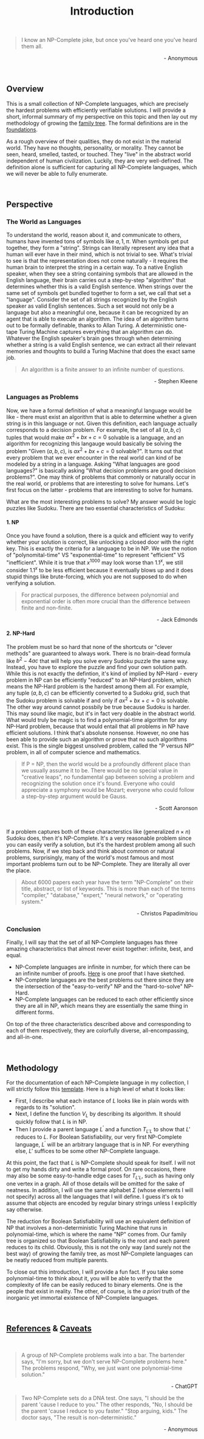 # $$\text{Introduction}$$

<br>

> I know an NP-Complete joke, but once you've heard one you've heard them all.
<p align="right">
- Anonymous
</p>

<br>

## Overview

This is a small collection of NP-Complete languages, which are precisely the hardest problems with efficiently verifiable solutions. I will provide a short, informal summary of my perspective on this topic and then lay out my methodology of growing the [family tree](./NP-Complete-Family-Tree.md). The formal definitions are in the [foundations](./NP-Complete-Foundations.md).

As a rough overview of their qualities, they do not exist in the material world. They have no thoughts, personality, or morality. They cannot be seen, heard, smelled, tasted, or touched. They "live" in the abstract world independent of human civilization. Luckily, they are very well-defined. The definition alone is sufficient for capturing all NP-Complete languages, which we will never be able to fully enumerate.

<br>

## Perspective

### The World as Languages

To understand the world, reason about it, and communicate to others, humans have invented tons of symbols like $a, 1, \pi$. When symbols get put together, they form a "string". Strings can literally represent any idea that a human will ever have in their mind, which is not trivial to see. What's trivial to see is that the representation does not come naturally - it requires the human brain to interpret the string in a certain way. To a native English speaker, when they see a string containing symbols that are allowed in the English language, their brain carries out a step-by-step "algorithm" that determines whether this is a valid English sentence. When strings over the same set of symbols get bundled together to form a set, we call that set a "language". Consider the set of all strings recognized by the English speaker as valid English sentences. Such a set would not only be a language but also a meaningful one, because it can be recognized by an agent that is able to execute an algorithm. The idea of an algorithm turns out to be formally definable, thanks to Allan Turing. A deterministic one-tape Turing Machine captures everything that an algorithm can do. Whatever the English speaker's brain goes through when determining whether a string is a valid English sentence, we can extract all their relevant memories and thoughts to build a Turing Machine that does the exact same job.

> An algorithm is a finite answer to an infinite number of questions.
<p align="right">
- Stephen Kleene
</p>

### Languages as Problems

Now, we have a formal definition of what a meaningful language would be like - there must exist an algorithm that is able to determine whether a given string is in this language or not. Given this definition, each language actually corresponds to a decision problem. For example, the set of all $(a, b, c)$ tuples that would make $ax^2 + bx + c = 0$ solvable is a language, and an algorithm for recognizing this langauge would basically be solving the problem "Given $(a, b, c)$, is $ax^2 + bx + c = 0$ solvable?". It turns out that every problem that we ever encounter in the real world can kind of be modeled by a string in a language. Asking "What languages are good languages?" is basically asking "What decision problems are good decision problems?". One may think of problems that commonly or naturally occur in the real world, or problems that are interesting to solve for humans. Let's first focus on the latter - problems that are interesting to solve for humans.

What are the most interesting problems to solve? My answer would be logic puzzles like Sudoku. There are two essential characteristics of Sudoku:

#### 1. NP

Once you have found a solution, there is a quick and efficient way to verify whether your solution is correct, like unlocking a closed door with the right key. This is exactly the criteria for a language to be in NP. We use the notion of "polynomital-time" VS "exponential-time" to represent "efficient" VS "inefficient". While it is true that $x^{1000}$ may look worse than $1.1^x$, we still consider $1.1^x$ to be less efficient because it eventually blows up and it does stupid things like brute-forcing, which you are not supposed to do when verifying a solution.

> For practical purposes, the difference between polynomial and exponential order is often more crucial than the difference between finite and non-finite.
<p align="right">
- Jack Edmonds
</p>

#### 2. NP-Hard

The problem must be so hard that none of the shortcuts or "clever methods" are guaranteed to always work. There is no brain-dead formula like $b^2-4ac$ that will help you solve every Sudoku puzzle the same way. Instead, you have to explore the puzzle and find your own solution path. While this is not exactly the defintion, it's kind of implied by NP-Hard - every problem in NP can be efficiently "reduced" to an NP-Hard problem, which means the NP-Hard problem is the hardest among them all. For example, any tuple $(a, b, c)$ can be efficiently converted to a Sudoku grid, such that the Sudoku problem is solvable if and only if $ax^2 + bx + c = 0$ is solvable. The other way around cannot possbily be true because Sudoku is harder. This may sound like magic, but it's in fact very doable in the abstract world. What would truly be magic is to find a polynomial-time algorithm for any NP-Hard problem, because that would entail that all problems in NP have efficient solutions. I think that's absolute nonsense. However, no one has been able to provide such an algorithm or prove that no such algorithms exist. This is the single biggest unsolved problem, called the "P versus NP" problem, in all of computer science and mathematics.

> If P = NP, then the world would be a profoundly different place than we usually assume it to be. There would be no special value in "creative leaps", no fundamental gap between solving a problem and recognizing the solution once it's found. Everyone who could appreciate a symphony would be Mozart; everyone who could follow a step-by-step argument would be Gauss.
<p align="right">
- Scott Aaronson
</p>

<br>

If a problem captures both of these characterstics like (generalized $n \times n$) Sudoku does, then it's NP-Complete. It's a very reasonable problem since you can easily verify a solution, but it's the hardest problem among all such problems. Now, if we step back and think about common or natural problems, surprisingly, many of the world's most famous and most important problems turn out to be NP-Complete. They are literally all over the place.

> About 6000 papers each year have the term "NP-Complete" on their title, abstract, or list of keywords. This is more than each of the terms "compiler," "database," "expert," "neural network," or "operating system."
<p align="right">
- Christos Papadimitriou
</p>

### Conclusion

Finally, I will say that the set of all NP-Complete languages has three amazing characteristics that almost never exist together: infinite, best, and equal.

- NP-Complete languages are infinite in number, for which there can be an infinite number of proofs. [Here](./assets/Infinity-Theorem.md) is one proof that I have sketched.
- NP-Complete languages are the best problems out there since they are the intersection of the "easy-to-verify" NP and the "hard-to-solve" NP-Hard.
- NP-Complete languages can be reduced to each other efficiently since they are all in NP, which means they are essentially the same thing in different forms.

On top of the three characteristics described above and corresponding to each of them respectively, they are colorfully diverse, all-encompassing, and all-in-one.

<br>

## Methodology

For the documentation of each NP-Complete language in my collection, I will strictly follow this [template](./assets/Template.md). Here is a high level of what it looks like:

- First, I describe what each instance of $L$ looks like in plain words with regards to its "solution".
- Next, I define the function $V_L$ by describing its algorithm. It should quickly follow that $L$ is in NP.
- Then I provide a parent language $L^{\prime}$ and a function $T_{L'L}$ to show that $L'$ reduces to $L$. For Boolean Satisfiability, our very first NP-Complete language, $L^{\prime}$ will be an arbitrary language that is in NP. For everything else, $L'$ suffices to be some other NP-Complete language.

At this point, the fact that $L$ is NP-Complete should speak for itself. I will not to get my hands dirty and write a formal proof. On rare occasions, there may also be some easy-to-handle edge cases for $T_{L'L}$, such as having only one vertex in a graph. All of those details will be omitted for the sake of neatness. In addition, I will use the same alphabet $\Sigma$ (whose elements I will not specify) across all the languages that I will define. I guess it's ok to assume that objects are encoded by regular binary strings unless I explicitly say otherwise.

The reduction for Boolean Satisfiability will use an equivalent definition of NP that involves a non-deterministic Turing Machine that runs in polynomial-time, which is where the name "NP" comes from. Our family tree is organized so that Boolean Satisfiability is the root and each parent reduces to its child. Obviously, this is not the only way (and surely not the best way) of growing the family tree, as most NP-Complete languages can be neatly reduced from multiple parents.

To close out this introduction, I will provide a fun fact. If you take some polynomial-time to think about it, you will be able to verify that the complexity of life can be easily reduced to binary elements. One is the people that exist in reality. The other, of course, is the *a priori* truth of the inorganic yet immortal existence of NP-Complete languages.

<br>

## [References](./assets/References.md) & [Caveats](./assets/Caveats.md)

<br>

> A group of NP-Complete problems walk into a bar. The bartender says, "I'm sorry, but we don't serve NP-Complete problems here." The problems respond, "Why, we just want one polynomial-time solution."
<p align="right">
- ChatGPT
</p>

> Two NP-Complete sets do a DNA test. One says, "I should be the parent 'cause I reduce to you." The other responds, "No, I should be the parent 'cause I reduce to you faster." "Stop arguing, kids." The doctor says, "The result is non-deterministic."
<p align="right">
- Anonymous
</p>

